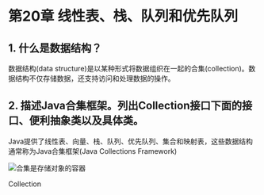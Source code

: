 # 第20章 线性表、栈、队列和优先队列

## 1. 什么是数据结构？

数据结构(data structure)是以某种形式将数据组织在一起的合集(collection)。数据结构不仅存储数据，还支持访问和处理数据的操作。

## 2. 描述Java合集框架。列出Collection接口下面的接口、便利抽象类以及具体类。

Java提供了线性表、向量、栈、队列、优先队列、集合和映射表，这些数据结构通常称为Java合集框架(Java Collections Framework)

![合集是存储对象的容器](https://raw.githubusercontent.com/Echoingursb/IntroductionToJavaProgramming/master/chapter20/src/com/echo/practice/%E5%90%88%E9%9B%86%E6%98%AF%E5%AD%98%E5%82%A8%E5%AF%B9%E8%B1%A1%E7%9A%84%E5%AE%B9%E5%99%A8.png)

Collection 
